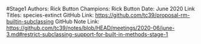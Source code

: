 #Stage1
Authors: Rick Button
Champions: Rick Button
Date: June 2020
Link Titles: species-extinct
GitHub Link: https://github.com/tc39/proposal-rm-builtin-subclassing
GitHub Note Link: https://github.com/tc39/notes/blob/HEAD/meetings/2020-06/june-3.md#restrict-subclassing-support-for-built-in-methods-stage-1
